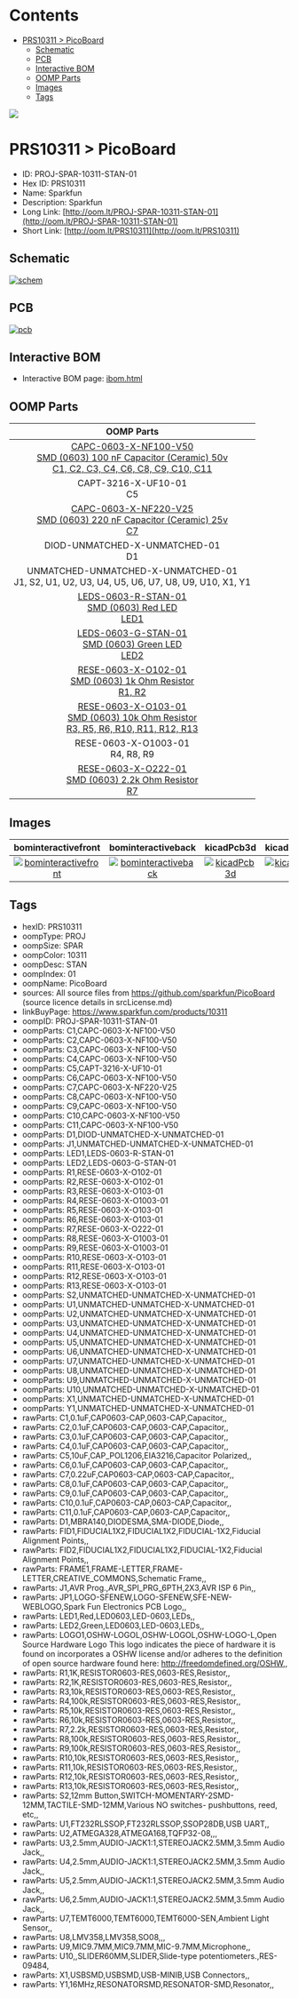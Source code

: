 



Contents
========

* [PRS10311 > PicoBoard](#prs10311--picoboard)
	* [Schematic](#schematic)
	* [PCB](#pcb)
	* [Interactive BOM](#interactive-bom)
	* [OOMP Parts](#oomp-parts)
	* [Images](#images)
	* [Tags](#tags)
  
![][im]
# PRS10311 > PicoBoard

- ID: PROJ-SPAR-10311-STAN-01
- Hex ID: PRS10311
- Name: Sparkfun
- Description: Sparkfun
- Long Link: [http://oom.lt/PROJ-SPAR-10311-STAN-01](http://oom.lt/PROJ-SPAR-10311-STAN-01)
- Short Link: [http://oom.lt/PRS10311](http://oom.lt/PRS10311)

## Schematic
  
[![schem](eagleSchemImage.png)](eagleSchemImage.png)
## PCB
  
[![pcb](eagleImage.png)](eagleImage.png)
## Interactive BOM

- Interactive BOM page: [ibom.html](https://htmlpreview.github.io/?https://github.com/oomlout/oomlout_OOMP_projects/blob/main/PROJ-SPAR-10311-STAN-01/kicad/bom/ibom.html)

## OOMP Parts
  

|OOMP Parts|
| :---: |
|[CAPC-0603-X-NF100-V50<br> SMD (0603) 100 nF Capacitor (Ceramic) 50v<br> C1, C2, C3, C4, C6, C8, C9, C10, C11](https://github.com/oomlout/oomlout_OOMP_parts/tree/main/CAPC-0603-X-NF100-V50/)|
|CAPT-3216-X-UF10-01<BR>C5|
|[CAPC-0603-X-NF220-V25<br> SMD (0603) 220 nF Capacitor (Ceramic) 25v<br> C7](https://github.com/oomlout/oomlout_OOMP_parts/tree/main/CAPC-0603-X-NF220-V25/)|
|DIOD-UNMATCHED-X-UNMATCHED-01<BR>D1|
|UNMATCHED-UNMATCHED-X-UNMATCHED-01<BR>J1, S2, U1, U2, U3, U4, U5, U6, U7, U8, U9, U10, X1, Y1|
|[LEDS-0603-R-STAN-01<br> SMD (0603) Red LED<br> LED1](https://github.com/oomlout/oomlout_OOMP_parts/tree/main/LEDS-0603-R-STAN-01/)|
|[LEDS-0603-G-STAN-01<br> SMD (0603) Green LED<br> LED2](https://github.com/oomlout/oomlout_OOMP_parts/tree/main/LEDS-0603-G-STAN-01/)|
|[RESE-0603-X-O102-01<br> SMD (0603) 1k Ohm Resistor<br> R1, R2](https://github.com/oomlout/oomlout_OOMP_parts/tree/main/RESE-0603-X-O102-01/)|
|[RESE-0603-X-O103-01<br> SMD (0603) 10k Ohm Resistor<br> R3, R5, R6, R10, R11, R12, R13](https://github.com/oomlout/oomlout_OOMP_parts/tree/main/RESE-0603-X-O103-01/)|
|RESE-0603-X-O1003-01<BR>R4, R8, R9|
|[RESE-0603-X-O222-01<br> SMD (0603) 2.2k Ohm Resistor<br> R7](https://github.com/oomlout/oomlout_OOMP_parts/tree/main/RESE-0603-X-O222-01/)|

## Images
  
  

|bominteractivefront|bominteractiveback|kicadPcb3d|kicadPcb3dFront|kicadPcb3dBack|eagleImage|eagleSchemImage|pcbdraw|pcbdrawback|
| :---: | :---: | :---: | :---: | :---: | :---: | :---: | :---: | :---: |
|[![bominteractivefront](bomFront_140.png)](bomFront.png)|[![bominteractiveback](bomBack_140.png)](bomBack.png)|[![kicadPcb3d](kicadPcb3d_140.png)](kicadPcb3d.png)|[![kicadPcb3dFront](kicadPcb3dFront_140.png)](kicadPcb3dFront.png)|[![kicadPcb3dBack](kicadPcb3dBack_140.png)](kicadPcb3dBack.png)|[![eagleImage](eagleImage_140.png)](eagleImage.png)|[![eagleSchemImage](eagleSchemImage_140.png)](eagleSchemImage.png)|[![pcbdraw](pcbdraw_140.png)](pcbdraw.png)|[![pcbdrawback](pcbdrawBack_140.png)](pcbdrawBack.png)|

## Tags

- hexID: PRS10311
- oompType: PROJ
- oompSize: SPAR
- oompColor: 10311
- oompDesc: STAN
- oompIndex: 01
- oompName: PicoBoard
- sources: All source files from https://github.com/sparkfun/PicoBoard (source licence details in srcLicense.md)
- linkBuyPage: https://www.sparkfun.com/products/10311
- oompID: PROJ-SPAR-10311-STAN-01
- oompParts: C1,CAPC-0603-X-NF100-V50
- oompParts: C2,CAPC-0603-X-NF100-V50
- oompParts: C3,CAPC-0603-X-NF100-V50
- oompParts: C4,CAPC-0603-X-NF100-V50
- oompParts: C5,CAPT-3216-X-UF10-01
- oompParts: C6,CAPC-0603-X-NF100-V50
- oompParts: C7,CAPC-0603-X-NF220-V25
- oompParts: C8,CAPC-0603-X-NF100-V50
- oompParts: C9,CAPC-0603-X-NF100-V50
- oompParts: C10,CAPC-0603-X-NF100-V50
- oompParts: C11,CAPC-0603-X-NF100-V50
- oompParts: D1,DIOD-UNMATCHED-X-UNMATCHED-01
- oompParts: J1,UNMATCHED-UNMATCHED-X-UNMATCHED-01
- oompParts: LED1,LEDS-0603-R-STAN-01
- oompParts: LED2,LEDS-0603-G-STAN-01
- oompParts: R1,RESE-0603-X-O102-01
- oompParts: R2,RESE-0603-X-O102-01
- oompParts: R3,RESE-0603-X-O103-01
- oompParts: R4,RESE-0603-X-O1003-01
- oompParts: R5,RESE-0603-X-O103-01
- oompParts: R6,RESE-0603-X-O103-01
- oompParts: R7,RESE-0603-X-O222-01
- oompParts: R8,RESE-0603-X-O1003-01
- oompParts: R9,RESE-0603-X-O1003-01
- oompParts: R10,RESE-0603-X-O103-01
- oompParts: R11,RESE-0603-X-O103-01
- oompParts: R12,RESE-0603-X-O103-01
- oompParts: R13,RESE-0603-X-O103-01
- oompParts: S2,UNMATCHED-UNMATCHED-X-UNMATCHED-01
- oompParts: U1,UNMATCHED-UNMATCHED-X-UNMATCHED-01
- oompParts: U2,UNMATCHED-UNMATCHED-X-UNMATCHED-01
- oompParts: U3,UNMATCHED-UNMATCHED-X-UNMATCHED-01
- oompParts: U4,UNMATCHED-UNMATCHED-X-UNMATCHED-01
- oompParts: U5,UNMATCHED-UNMATCHED-X-UNMATCHED-01
- oompParts: U6,UNMATCHED-UNMATCHED-X-UNMATCHED-01
- oompParts: U7,UNMATCHED-UNMATCHED-X-UNMATCHED-01
- oompParts: U8,UNMATCHED-UNMATCHED-X-UNMATCHED-01
- oompParts: U9,UNMATCHED-UNMATCHED-X-UNMATCHED-01
- oompParts: U10,UNMATCHED-UNMATCHED-X-UNMATCHED-01
- oompParts: X1,UNMATCHED-UNMATCHED-X-UNMATCHED-01
- oompParts: Y1,UNMATCHED-UNMATCHED-X-UNMATCHED-01
- rawParts: C1,0.1uF,CAP0603-CAP,0603-CAP,Capacitor,,
- rawParts: C2,0.1uF,CAP0603-CAP,0603-CAP,Capacitor,,
- rawParts: C3,0.1uF,CAP0603-CAP,0603-CAP,Capacitor,,
- rawParts: C4,0.1uF,CAP0603-CAP,0603-CAP,Capacitor,,
- rawParts: C5,10uF,CAP_POL1206,EIA3216,Capacitor Polarized,,
- rawParts: C6,0.1uF,CAP0603-CAP,0603-CAP,Capacitor,,
- rawParts: C7,0.22uF,CAP0603-CAP,0603-CAP,Capacitor,,
- rawParts: C8,0.1uF,CAP0603-CAP,0603-CAP,Capacitor,,
- rawParts: C9,0.1uF,CAP0603-CAP,0603-CAP,Capacitor,,
- rawParts: C10,0.1uF,CAP0603-CAP,0603-CAP,Capacitor,,
- rawParts: C11,0.1uF,CAP0603-CAP,0603-CAP,Capacitor,,
- rawParts: D1,MBRA140,DIODESMA,SMA-DIODE,Diode,,
- rawParts: FID1,FIDUCIAL1X2,FIDUCIAL1X2,FIDUCIAL-1X2,Fiducial Alignment Points,,
- rawParts: FID2,FIDUCIAL1X2,FIDUCIAL1X2,FIDUCIAL-1X2,Fiducial Alignment Points,,
- rawParts: FRAME1,FRAME-LETTER,FRAME-LETTER,CREATIVE_COMMONS,Schematic Frame,,
- rawParts: J1,AVR Prog.,AVR_SPI_PRG_6PTH,2X3,AVR ISP 6 Pin,,
- rawParts: JP1,LOGO-SFENEW,LOGO-SFENEW,SFE-NEW-WEBLOGO,Spark Fun Electronics PCB Logo,,
- rawParts: LED1,Red,LED0603,LED-0603,LEDs,,
- rawParts: LED2,Green,LED0603,LED-0603,LEDs,,
- rawParts: LOGO1,OSHW-LOGOL,OSHW-LOGOL,OSHW-LOGO-L,Open Source Hardware Logo This logo indicates the piece of hardware it is found on incorporates a OSHW license and/or adheres to the definition of open source hardware found here: http://freedomdefined.org/OSHW,,
- rawParts: R1,1K,RESISTOR0603-RES,0603-RES,Resistor,,
- rawParts: R2,1K,RESISTOR0603-RES,0603-RES,Resistor,,
- rawParts: R3,10k,RESISTOR0603-RES,0603-RES,Resistor,,
- rawParts: R4,100k,RESISTOR0603-RES,0603-RES,Resistor,,
- rawParts: R5,10k,RESISTOR0603-RES,0603-RES,Resistor,,
- rawParts: R6,10k,RESISTOR0603-RES,0603-RES,Resistor,,
- rawParts: R7,2.2k,RESISTOR0603-RES,0603-RES,Resistor,,
- rawParts: R8,100k,RESISTOR0603-RES,0603-RES,Resistor,,
- rawParts: R9,100k,RESISTOR0603-RES,0603-RES,Resistor,,
- rawParts: R10,10k,RESISTOR0603-RES,0603-RES,Resistor,,
- rawParts: R11,10k,RESISTOR0603-RES,0603-RES,Resistor,,
- rawParts: R12,10k,RESISTOR0603-RES,0603-RES,Resistor,,
- rawParts: R13,10k,RESISTOR0603-RES,0603-RES,Resistor,,
- rawParts: S2,12mm Button,SWITCH-MOMENTARY-2SMD-12MM,TACTILE-SMD-12MM,Various NO switches- pushbuttons, reed, etc,,
- rawParts: U1,FT232RLSSOP,FT232RLSSOP,SSOP28DB,USB UART,,
- rawParts: U2,ATMEGA328,ATMEGA168,TQFP32-08,,,
- rawParts: U3,2.5mm,AUDIO-JACK1:1,STEREOJACK2.5MM,3.5mm Audio Jack,,
- rawParts: U4,2.5mm,AUDIO-JACK1:1,STEREOJACK2.5MM,3.5mm Audio Jack,,
- rawParts: U5,2.5mm,AUDIO-JACK1:1,STEREOJACK2.5MM,3.5mm Audio Jack,,
- rawParts: U6,2.5mm,AUDIO-JACK1:1,STEREOJACK2.5MM,3.5mm Audio Jack,,
- rawParts: U7,TEMT6000,TEMT6000,TEMT6000-SEN,Ambient Light Sensor,,
- rawParts: U8,LMV358,LMV358,SO08,,,
- rawParts: U9,MIC9.7MM,MIC9.7MM,MIC-9.7MM,Microphone,,
- rawParts: U10,,SLIDER60MM,SLIDER,Slide-type potentiometers.,RES-09484,
- rawParts: X1,USBSMD,USBSMD,USB-MINIB,USB Connectors,,
- rawParts: Y1,16MHz,RESONATORSMD,RESONATOR-SMD,Resonator,,



[im]: kicadPcb3d_450.png
